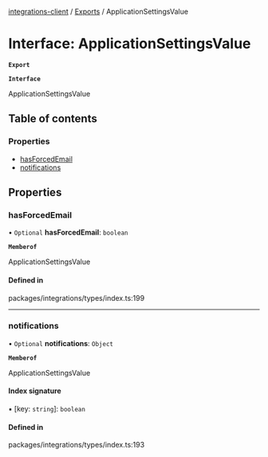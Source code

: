 [integrations-client](../README.md) / [Exports](../modules.md) / ApplicationSettingsValue

# Interface: ApplicationSettingsValue

**`Export`**

**`Interface`**

ApplicationSettingsValue

## Table of contents

### Properties

- [hasForcedEmail](ApplicationSettingsValue.md#hasforcedemail)
- [notifications](ApplicationSettingsValue.md#notifications)

## Properties

### hasForcedEmail

• `Optional` **hasForcedEmail**: `boolean`

**`Memberof`**

ApplicationSettingsValue

#### Defined in

packages/integrations/types/index.ts:199

___

### notifications

• `Optional` **notifications**: `Object`

**`Memberof`**

ApplicationSettingsValue

#### Index signature

▪ [key: `string`]: `boolean`

#### Defined in

packages/integrations/types/index.ts:193
